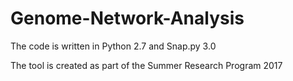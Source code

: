 # Genome-Network-Analysis

The code is written in Python 2.7 and Snap.py 3.0

The tool is created as part of the Summer Research Program 2017
